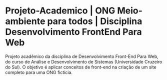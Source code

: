 # Projeto-Academico | ONG Meio-ambiente para todos | Disciplina Desenvolvimento FrontEnd Para Web
Projeto acadêmico da disciplina de Desenvolvimento Front-End Para Web, do curso de Análise e Desenvolvimento de Sistemas (Universidade Cruzeiro do Sul). O objetivo é aplicar conceitos de front-end na criação de um site completo para uma ONG fictícia.
